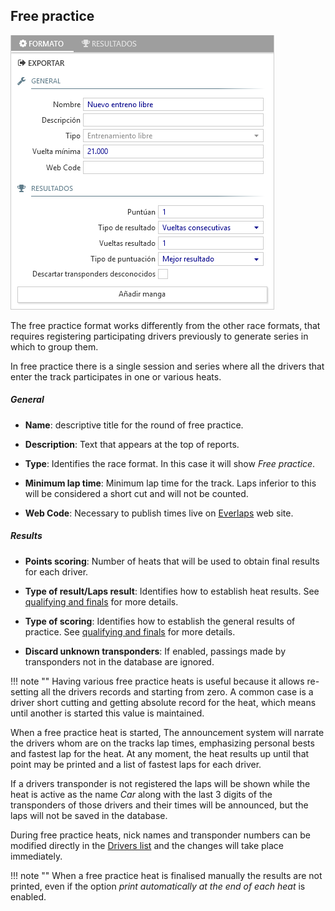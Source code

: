 ## Free practice 

![Free Practice](../img/freepractice.png)

The free practice format works differently from the other race formats, that requires registering participating drivers previously to generate series in which to group them.

In free practice there is a single session and series where all the drivers that enter the track participates in one or various heats.

##### General

- **Name**: descriptive title for the round of free practice.

- **Description**: Text that appears at the top of reports.

- **Type**: Identifies the race format. In this case it will show *Free practice*.

- **Minimum lap time**: Minimum lap time for the track. Laps inferior to this will be considered a short cut and will not be counted.

- **Web Code**: Necessary to publish times live on [Everlaps](http://everlaps.com) web site.

##### Results

- **Points scoring**: Number of heats that will be used to obtain final results for each driver.

- **Type of result/Laps result**: Identifies how to establish heat results. See [qualifying and finals](./qualify-finals.md) for more details.

- **Type of scoring**: Identifies how to establish the general results of practice. See [qualifying and finals](./qualify-finals.md) for more details.

- **Discard unknown transponders**: If enabled, passings made by transponders not in the database are ignored.

!!! note ""
	Having various free practice heats is useful because it allows re-setting all the drivers records and starting from zero. A common case is a driver short cutting and getting absolute record for the heat, which means until another is started this value is maintained.

When a free practice heat is started, The announcement system will narrate the drivers whom are on the tracks lap times, emphasizing personal bests and fastest lap for the heat. At any moment, the heat results up until that point may be printed and a list of fastest laps for each driver.

If a drivers transponder is not registered the laps will be shown while the heat is active as the name *Car* along with the last 3 digits of the transponders of those drivers and their times will be announced, but the laps will not be saved in the database.

During free practice heats, nick names and transponder numbers can be modified directly in the [Drivers list](../user-guide/drivers.md) and the changes will take place immediately.

!!! note ""
	When a free practice heat is finalised manually the results are not printed, even if the option *print automatically at the end of each heat* is enabled.

